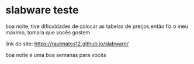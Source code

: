 # slabware teste

boa noite, tive dificuldades de colocar as tabelas de preços,então fiz o meu maximo, tomara que vocês gostem 

link do site: https://raulmatos12.github.io/slabware/

boa noite e uma boa semanas para vocês
